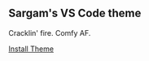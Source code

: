 ## Sargam's VS Code theme
Cracklin' fire. Comfy AF.


[Install Theme](https://marketplace.visualstudio.com/items?itemName=sargam.sargam)